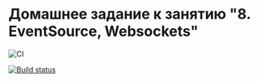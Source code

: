 # Домашнее задание к занятию "8. EventSource, Websockets"

![CI](https://github.com/Nick-Major/Chat/actions/workflows/web.yml/badge.svg)

[![Build status](https://ci.appveyor.com/api/projects/status/8u6u57r2tg0oc5k5?svg=true)](https://ci.appveyor.com/project/Nick-Major/chat)